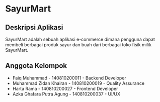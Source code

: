# SayurMart

## Deskripsi Aplikasi
SayurMart adalah sebuah aplikasi e-commerce dimana pengguna dapat membeli berbagai produk sayur dan buah dari berbagai toko fisik milik SayurMart.

## Anggota Kelompok
- Faiq Muhammad - 140810200011 - Backend Developer
- Muhammad Zidan Khairan - 140810200019 - Quality Assurance
- Harta Rama - 140810200027 - Frontend Developer
- Azka Ghafara Putra Agung - 140810200037 - UI/UX
